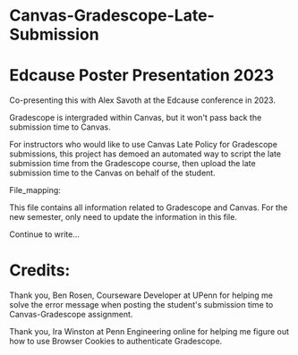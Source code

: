 # Canvas-Gradescope-Late-Submission
# Edcause Poster Presentation 2023

Co-presenting this with Alex Savoth at the Edcause conference in 2023. 

Gradescope is intergraded within Canvas, but it won't pass back the submission time to Canvas. 

For instructors who would like to use Canvas Late Policy for Gradescope submissions, this project has demoed an automated way to script the late submission time from the Gradescope course, then upload the late submission time to the Canvas on behalf of the student. 


File_mapping: 


This file contains all information related to Gradescope and Canvas. For the new semester, only need to update the information in this file. 



Continue to write...




# Credits: 

Thank you, Ben Rosen, Courseware Developer at UPenn for helping me solve the error message when posting the student's submission time to Canvas-Gradescope assignment. 


Thank you, Ira Winston at Penn Engineering online for helping me figure out how to use Browser Cookies to authenticate Gradescope.  



